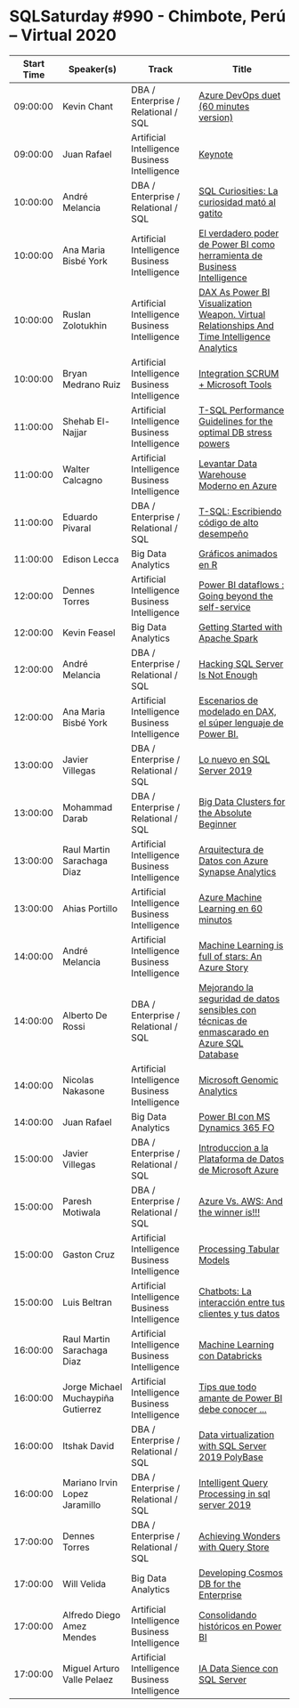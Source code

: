 # SQLSaturday #990 - Chimbote, Perú – Virtual 2020
Start Time|Speaker(s)|Track|Title
---|---|---|---
09:00:00|Kevin Chant|DBA / Enterprise / Relational / SQL|[Azure DevOps duet (60 minutes version)](105706.md)
09:00:00|Juan Rafael|Artificial Intelligence  Business Intelligence|[Keynote](105834.md)
10:00:00|André Melancia|DBA / Enterprise / Relational / SQL|[SQL Curiosities: La curiosidad mató al gatito](105454.md)
10:00:00|Ana Maria Bisbé York|Artificial Intelligence  Business Intelligence|[El verdadero poder de Power BI como herramienta de Business Intelligence](105645.md)
10:00:00|Ruslan Zolotukhin|Artificial Intelligence  Business Intelligence|[DAX As Power BI Visualization Weapon. Virtual Relationships And Time Intelligence Analytics](105652.md)
10:00:00|Bryan Medrano Ruiz|Artificial Intelligence  Business Intelligence|[Integration SCRUM + Microsoft Tools](105793.md)
11:00:00|Shehab El-Najjar|Artificial Intelligence  Business Intelligence|[T-SQL Performance Guidelines for the optimal DB stress powers](105165.md)
11:00:00|Walter Calcagno|Artificial Intelligence  Business Intelligence|[Levantar Data Warehouse Moderno en Azure](105579.md)
11:00:00|Eduardo Pivaral|DBA / Enterprise / Relational / SQL|[T-SQL: Escribiendo código de alto desempeño](105671.md)
11:00:00|Edison Lecca|Big Data  Analytics|[Gráficos animados en R](105730.md)
12:00:00|Dennes Torres|Artificial Intelligence  Business Intelligence|[Power BI dataflows : Going beyond the self-service](105395.md)
12:00:00|Kevin Feasel|Big Data  Analytics|[Getting Started with Apache Spark](105403.md)
12:00:00|André Melancia|DBA / Enterprise / Relational / SQL|[Hacking SQL Server Is Not Enough](105452.md)
12:00:00|Ana Maria Bisbé York|Artificial Intelligence  Business Intelligence|[Escenarios de modelado en DAX, el súper lenguaje de Power BI.](105647.md)
13:00:00|Javier Villegas|DBA / Enterprise / Relational / SQL|[Lo nuevo en SQL Server 2019](105182.md)
13:00:00|Mohammad Darab|DBA / Enterprise / Relational / SQL|[Big Data Clusters for the Absolute Beginner](105419.md)
13:00:00|Raul Martin Sarachaga Diaz|Artificial Intelligence  Business Intelligence|[Arquitectura de Datos con Azure Synapse Analytics](105447.md)
13:00:00|Ahias Portillo|Artificial Intelligence  Business Intelligence|[Azure Machine Learning en 60 minutos](105581.md)
14:00:00|André Melancia|Artificial Intelligence  Business Intelligence|[Machine Learning is full of stars: An Azure Story](105449.md)
14:00:00|Alberto De Rossi|DBA / Enterprise / Relational / SQL|[Mejorando la seguridad de datos sensibles con técnicas de enmascarado en Azure SQL Database](105651.md)
14:00:00|Nicolas Nakasone|Artificial Intelligence  Business Intelligence|[Microsoft Genomic Analytics](105726.md)
14:00:00|Juan Rafael|Big Data  Analytics|[Power BI con MS Dynamics 365 FO](105775.md)
15:00:00|Javier Villegas|DBA / Enterprise / Relational / SQL|[Introduccion a la Plataforma de Datos de Microsoft Azure](105181.md)
15:00:00|Paresh Motiwala|DBA / Enterprise / Relational / SQL|[Azure Vs. AWS: And the winner is!!!](105420.md)
15:00:00|Gaston Cruz|Artificial Intelligence  Business Intelligence|[Processing Tabular Models](105580.md)
15:00:00|Luis Beltran|Artificial Intelligence  Business Intelligence|[Chatbots: La interacción entre tus clientes y tus datos](105681.md)
16:00:00|Raul Martin Sarachaga Diaz|Artificial Intelligence  Business Intelligence|[Machine Learning con Databricks](105446.md)
16:00:00|Jorge Michael Muchaypiña Gutierrez|Artificial Intelligence  Business Intelligence|[Tips que todo amante de Power BI debe conocer ...](105643.md)
16:00:00|Itshak David|DBA / Enterprise / Relational / SQL|[Data virtualization with SQL Server 2019 PolyBase](105663.md)
16:00:00|Mariano Irvin Lopez Jaramillo|DBA / Enterprise / Relational / SQL|[Intelligent Query Processing in sql server 2019](105717.md)
17:00:00|Dennes Torres|DBA / Enterprise / Relational / SQL|[Achieving Wonders with Query Store](105399.md)
17:00:00|Will Velida|Big Data  Analytics|[Developing Cosmos DB for the Enterprise](105405.md)
17:00:00|Alfredo Diego Amez Mendes|Artificial Intelligence  Business Intelligence|[Consolidando históricos en Power BI](105619.md)
17:00:00|Miguel Arturo Valle Pelaez|Artificial Intelligence  Business Intelligence|[IA  Data Sience con SQL Server](105729.md)
